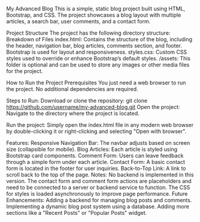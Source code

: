 My Advanced Blog
This is a simple, static blog project built using HTML, Bootstrap, and CSS. The project showcases a blog layout with multiple articles, a search bar, user comments, and a contact form.

Project Structure
The project has the following directory structure:
Breakdown of Files
index.html: Contains the structure of the blog, including the header, navigation bar, blog articles, comments section, and footer. Bootstrap is used for layout and responsiveness.
styles.css: Custom CSS styles used to override or enhance Bootstrap’s default styles.
/assets: This folder is optional and can be used to store any images or other media files for the project.

How to Run the Project
Prerequisites
You just need a web browser to run the project. No additional dependencies are required.

Steps to Run:
Download or clone the repository:
git clone https://github.com/username/my-advanced-blog.git
Open the project: Navigate to the directory where the project is located.

Run the project: Simply open the index.html file in any modern web browser by double-clicking it or right-clicking and selecting "Open with browser".

Features:
Responsive Navigation Bar: The navbar adjusts based on screen size (collapsible for mobile).
Blog Articles: Each article is styled using Bootstrap card components.
Comment Form: Users can leave feedback through a simple form under each article.
Contact Form: A basic contact form is located in the footer for user inquiries.
Back-to-Top Link: A link to scroll back to the top of the page.
Notes:
No backend is implemented in this version. The contact form and comment form actions are placeholders and need to be connected to a server or backend service to function.
The CSS for styles is loaded asynchronously to improve page performance.
Future Enhancements:
Adding a backend for managing blog posts and comments.
Implementing a dynamic blog post system using a database.
Adding more sections like a "Recent Posts" or "Popular Posts" widget.
